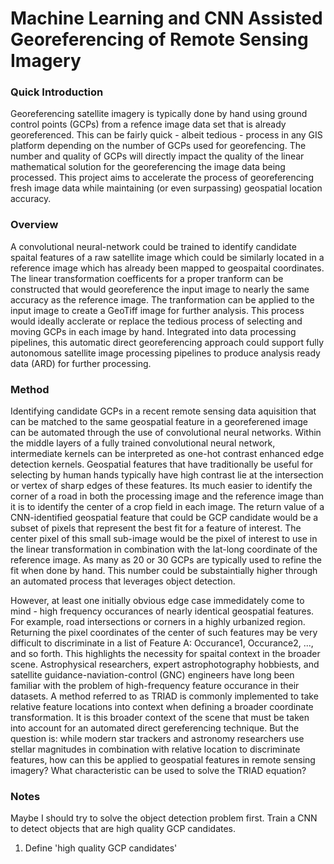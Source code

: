 # Machine Learning and CNN Assisted Georeferencing of Remote Sensing Imagery

### Quick Introduction

Georeferencing satellite imagery is typically done by hand using ground control points (GCPs) from a refence image data set that is already georeferenced. This can be fairly quick - albeit tedious -  process in any GIS platform depending on the number of GCPs used for georefencing. The number and quality of GCPs will directly impact the quality of the linear mathematical solution for the georeferencing the image data being processed. This project aims to accelerate the process of georeferencing fresh image data while maintaining (or even surpassing) geospatial location accuracy. 


### Overview

A convolutional neural-network could be trained to identify candidate spaital features of a raw satellite image which could be similarly located in a reference image which has already been mapped to geospaital coordinates. The linear transformation coefficents for a proper tranform can be constructed that would georeference the input image to nearly the same accuracy as the reference image. The tranformation can be applied to the input image to create a GeoTiff image for further analysis. This process would ideally acclerate or replace the tedious process of selecting and moving GCPs in each image by hand. Integrated into data processing pipelines, this automatic direct georeferencing approach could support fully autonomous satellite image processing pipelines to produce analysis ready data (ARD) for further processing. 

### Method

Identifying candidate GCPs in a recent remote sensing data aquisition that can be matched to the same geospatial feature in a georeferened image can be automated through the use of convolutional neural networks. Within the middle layers of a fully trained convolutional neural network, intermediate kernels can be interpreted as one-hot contrast enhanced edge detection kernels. Geospatial features that have traditionally be useful for selecting by human hands typically have high contrast lie at the intersection or vertex of sharp edges of these features. Its much easier to identify the corner of a road in both the processing image and the reference image than it is to identify the center of a crop field in each image. The return value of a CNN-identified geospatial feature that could be GCP candidate would be a subset of pixels that represent the best fit for a feature of interest. The center pixel of this small sub-image would be the pixel of interest to use in the linear transformation in combination with the lat-long coordinate of the reference image. As many as 20 or 30 GCPs are typically used to refine the fit when done by hand. This number could be substaintially higher through an automated process that leverages object detection. 

However, at least one initially obvious edge case immedidately come to mind - high frequency occurances of nearly identical geospatial features. For example, road intersections or corners in a highly urbanized region. Returning the pixel coordinates of the center of such features may be very difficult to discriminate in a list of Feature A: Occurance1, Occurance2, ..., and so forth. This highlights the necessity for spaital context in the broader scene. Astrophysical researchers, expert astrophotography hobbiests, and satellite guidance-naviation-control (GNC) engineers have long been familiar with the problem of high-frequency feature occurance in their datasets. A method referred to as TRIAD is commonly implemented to take relative feature locations into context when defining a broader coordinate transformation. It is this broader context of the scene that must be taken into account for an automated direct gereferencing technique. But the question is: while modern star trackers and astronomy researchers use stellar magnitudes in combination with relative location to discriminate features, how can this be applied to geospatial features in remote sensing imagery? What characteristic can be used to solve the TRIAD equation? 





### Notes

Maybe I should try to solve the object detection problem first. Train a CNN to detect objects that are high quality GCP candidates. 

1. Define 'high quality GCP candidates'








